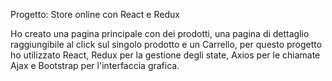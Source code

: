 Progetto: Store online con React e Redux

Ho creato una pagina principale con dei prodotti, una pagina di dettaglio raggiungibile al click sul singolo prodotto e un Carrello, per questo progetto ho utilizzato React, Redux per la gestione degli state, Axios per le chiamate Ajax e Bootstrap per l'interfaccia grafica.

